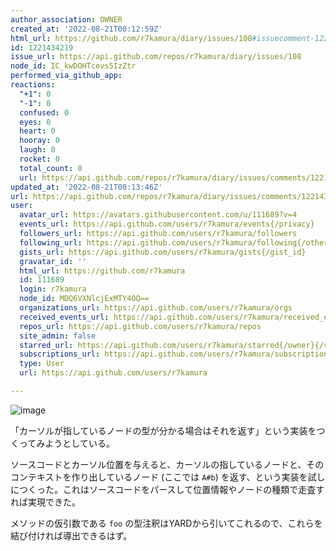 ```yaml
---
author_association: OWNER
created_at: '2022-08-21T00:12:59Z'
html_url: https://github.com/r7kamura/diary/issues/108#issuecomment-1221434219
id: 1221434219
issue_url: https://api.github.com/repos/r7kamura/diary/issues/108
node_id: IC_kwDOHTcevs5IzZtr
performed_via_github_app: 
reactions:
  "+1": 0
  "-1": 0
  confused: 0
  eyes: 0
  heart: 0
  hooray: 0
  laugh: 0
  rocket: 0
  total_count: 0
  url: https://api.github.com/repos/r7kamura/diary/issues/comments/1221434219/reactions
updated_at: '2022-08-21T00:13:46Z'
url: https://api.github.com/repos/r7kamura/diary/issues/comments/1221434219
user:
  avatar_url: https://avatars.githubusercontent.com/u/111689?v=4
  events_url: https://api.github.com/users/r7kamura/events{/privacy}
  followers_url: https://api.github.com/users/r7kamura/followers
  following_url: https://api.github.com/users/r7kamura/following{/other_user}
  gists_url: https://api.github.com/users/r7kamura/gists{/gist_id}
  gravatar_id: ''
  html_url: https://github.com/r7kamura
  id: 111689
  login: r7kamura
  node_id: MDQ6VXNlcjExMTY4OQ==
  organizations_url: https://api.github.com/users/r7kamura/orgs
  received_events_url: https://api.github.com/users/r7kamura/received_events
  repos_url: https://api.github.com/users/r7kamura/repos
  site_admin: false
  starred_url: https://api.github.com/users/r7kamura/starred{/owner}{/repo}
  subscriptions_url: https://api.github.com/users/r7kamura/subscriptions
  type: User
  url: https://api.github.com/users/r7kamura

---
```

![image](https://user-images.githubusercontent.com/111689/185770074-846d26d1-51b9-4e4c-aafd-fba5ba3f1d64.png)

「カーソルが指しているノードの型が分かる場合はそれを返す」という実装をつくってみようとしている。

ソースコードとカーソル位置を与えると、カーソルの指しているノードと、そのコンテキストを作り出しているノード (ここでは `A#b`) を返す、という実装を試しにつくった。これはソースコードをパースして位置情報やノードの種類で走査すれば実現できた。

メソッドの仮引数である `foo` の型注釈はYARDから引いてこれるので、これらを結び付ければ導出できるはず。